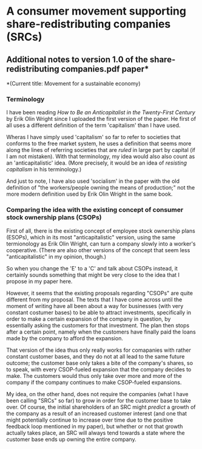# A consumer movement supporting share-redistributing companies (SRCs)

## Additional notes to version 1.0 of the share-redistributing companies.pdf paper*
*(Current title: Movement for a sustainable economy)

### Terminology

I have been reading *How to Be an Anticapitalist in the Twenty-First Century* by Erik Olin Wright since I uploaded the first version of the paper. He first of all uses a different definition of the term 'capitalism' than I have used.

Wheras I have simply used 'capitalism' so far to refer to societies that conforms to the free market system, he uses a definition that seems more along the lines of referring societies that are *ruled* in large part by capital (if I am not mistaken). With that terminology, my idea would also also count as an 'anticapitalistic' idea. (More precisely, it would be an idea of *resisting capitalism* in his terminology.)

And just to note, I have also used 'socialism' in the paper with the old definition of "the workers/people owning the means of production;" not the more modern definition used by Erik Olin Wright in the same book. 


### Comparing the idea with the existing concept of consumer stock ownership plans (CSOPs)

First of all, there is the existing concept of employee stock ownership plans (ESOPs), which in its most "anticapitalistic" version, using the same termionology as Erik Olin Wright, can turn a company slowly into a worker's cooperative. (There are also other versions of the concept that seem less "anticapitalistic" in my opinion, though.)

So when you change the 'E' to a 'C' and talk about CSOPs instead, it certainly sounds something that might be very close to the idea that I propose in my paper here. 

However, it seems that the existing proposals regarding "CSOPs" are quite different from my proposal. The texts that I have come across until the moment of writing have all been about a way for businesses (with very constant costumer bases) to be able to attract investments, specifically in order to make a certain expansion of the company in question, by essentially asking the customers for that investment. The plan then stops after a certain point, namely when the customers have finally paid the loans made by the company to afford the expansion. 

That version of the idea thus only really works for comapanies with rather constant customer bases, and they do not at all lead to the same future outcome; the customer base only takes a bite of the company's shares, so to speak, with every CSOP-fueled expansion that the company decides to make. The customers would thus only take over more and more of the company if the company continues to make CSOP-fueled expansions.

My idea, on the other hand, does not require the companies (what I have been calling "SRCs" so far) to grow in order for the customer base to take over. Of course, the initial shareholders of an SRC might *predict* a growth of the company as a result of an increased customer interest (and one that might potentially continue to increase over time due to the positive feedback loop mentioned in my paper), but whether or not that growth actually takes place, an SRC will always tend towards a state where the customer base ends up owning the entire company.



